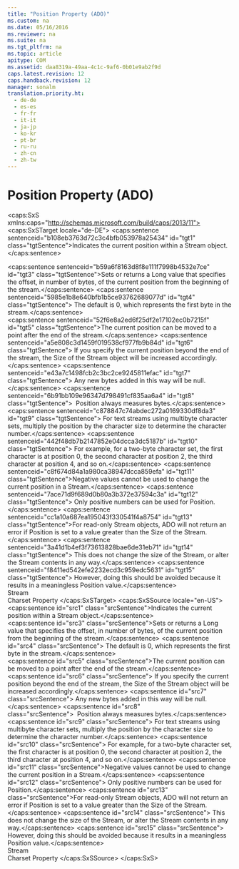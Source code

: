 ```yaml
---
title: "Position Property (ADO)"
ms.custom: na
ms.date: 05/16/2016
ms.reviewer: na
ms.suite: na
ms.tgt_pltfrm: na
ms.topic: article
apitype: COM
ms.assetid: daa8319a-49aa-4c1c-9af6-0b01e9ab2f9d
caps.latest.revision: 12
caps.handback.revision: 12
manager: sonalm
translation.priority.ht: 
  - de-de
  - es-es
  - fr-fr
  - it-it
  - ja-jp
  - ko-kr
  - pt-br
  - ru-ru
  - zh-cn
  - zh-tw
---
```

# Position Property (ADO)
<?xml version="1.0" encoding="utf-8"?>
<caps:SxS xmlns:caps="http://schemas.microsoft.com/build/caps/2013/11">
  <caps:SxSTarget locale="de-DE">
    <developerReferenceWithoutSyntaxDocument xsi:schemaLocation="http://ddue.schemas.microsoft.com/authoring/2003/5 http://dduestorage.blob.core.windows.net/ddueschema/developer.xsd" xmlns="http://ddue.schemas.microsoft.com/authoring/2003/5" xmlns:xlink="http://www.w3.org/1999/xlink" xmlns:xsi="http://www.w3.org/2001/XMLSchema-instance">
      <introduction>
        <para>
          <caps:sentence sentenceid="b108eb3763d72c3c4bfb053978a25434" id="tgt1" class="tgtSentence">Indicates the current position within a <legacyLink xlink:href="0514531f-009d-4519-abc3-d727014a39f1">Stream</legacyLink> object.</caps:sentence>
        </para>
      </introduction>
      <section>
        <title>
          <caps:sentence sentenceid="6f253c84dca33d0cd6f1b864ea701e8a" id="tgt2" class="tgtSentence">Settings and Return Values</caps:sentence>
        </title>
        <content>
          <para>
            <caps:sentence sentenceid="b59a6f8163d8f8e111f7998b4532e7ce" id="tgt3" class="tgtSentence">Sets or returns a <languageKeyword>Long</languageKeyword> value that specifies the offset, in number of bytes, of the current position from the beginning of the stream.</caps:sentence>
            <caps:sentence sentenceid="5985e1b8e640bfb1b5ce93762689077d" id="tgt4" class="tgtSentence"> The default is 0, which represents the first byte in the stream.</caps:sentence>
          </para>
        </content>
      </section>
      <languageReferenceRemarks>
        <content>
          <para>
            <caps:sentence sentenceid="52f6e8a2ed6f25df2e17102ec0b7215f" id="tgt5" class="tgtSentence">The current position can be moved to a point after the end of the stream.</caps:sentence>
            <caps:sentence sentenceid="a5e808c3d1459f019538cf977fb9b84d" id="tgt6" class="tgtSentence"> If you specify the current position beyond the end of the stream, the <legacyLink xlink:href="a487c241-d953-4c31-ae7e-6358d5cf6733">Size</legacyLink> of the <legacyBold>Stream</legacyBold> object will be increased accordingly.</caps:sentence>
            <caps:sentence sentenceid="e43a7c1498fcb2c3bc2ce9245811efac" id="tgt7" class="tgtSentence"> Any new bytes added in this way will be null.</caps:sentence>
          </para>
          <alert class="note">
            <para>
              <caps:sentence sentenceid="6b91bb109e96347d798491cf835aa6a4" id="tgt8" class="tgtSentence">  <legacyBold>Position</legacyBold> always measures bytes.</caps:sentence>
              <caps:sentence sentenceid="c878847c74abdec272a0169330df8da3" id="tgt9" class="tgtSentence"> For text streams using multibyte character sets, multiply the position by the character size to determine the character number.</caps:sentence>
              <caps:sentence sentenceid="442f48db7b2147852e04dcca3dc5187b" id="tgt10" class="tgtSentence"> For example, for a two-byte character set, the first character is at position 0, the second character at position 2, the third character at position 4, and so on.</caps:sentence>
            </para>
          </alert>
          <alert class="note">
            <para>
              <caps:sentence sentenceid="c8f674d84a1a980ca38947dcca859efa" id="tgt11" class="tgtSentence">Negative values cannot be used to change the current position in a <legacyBold>Stream</legacyBold>.</caps:sentence>
              <caps:sentence sentenceid="7ace71d9f689d0b80a3b372e37594c3a" id="tgt12" class="tgtSentence"> Only positive numbers can be used for <legacyBold>Position</legacyBold>.</caps:sentence>
            </para>
          </alert>
          <alert class="note">
            <para>
              <caps:sentence sentenceid="cc1a10a687ea195043f330541f4a8754" id="tgt13" class="tgtSentence">For read-only <legacyBold>Stream</legacyBold> objects, ADO will not return an error if <legacyBold>Position</legacyBold> is set to a value greater than the <legacyBold>Size</legacyBold> of the <legacyBold>Stream</legacyBold>.</caps:sentence>
              <caps:sentence sentenceid="3a41d1b4ef3f73613828bae6de31eb71" id="tgt14" class="tgtSentence"> This does not change the size of the <legacyBold>Stream</legacyBold>, or alter the <legacyBold>Stream</legacyBold> contents in any way.</caps:sentence>
              <caps:sentence sentenceid="f8411ed542efe2232ecd3c959edc5631" id="tgt15" class="tgtSentence"> However, doing this should be avoided because it results in a meaningless <legacyBold>Position</legacyBold> value.</caps:sentence>
            </para>
          </alert>
        </content>
      </languageReferenceRemarks>
      <section>
        <title>
          <caps:sentence sentenceid="2f342d3be839cc5b67ae0de7d404b8e6" id="tgt16" class="tgtSentence">Applies To</caps:sentence>
        </title>
        <content>
          <para>
            <link xlink:href="0514531f-009d-4519-abc3-d727014a39f1">Stream</link>
          </para>
        </content>
      </section>
      <relatedTopics>
        <link xlink:href="e42507cb-9b46-4ce4-8191-2948eaf14ca2">Charset Property</link>
      </relatedTopics>
    </developerReferenceWithoutSyntaxDocument>
  </caps:SxSTarget>
  <caps:SxSSource locale="en-US">
    <developerReferenceWithoutSyntaxDocument xsi:schemaLocation="http://ddue.schemas.microsoft.com/authoring/2003/5 http://dduestorage.blob.core.windows.net/ddueschema/developer.xsd" xmlns="http://ddue.schemas.microsoft.com/authoring/2003/5" xmlns:xlink="http://www.w3.org/1999/xlink" xmlns:xsi="http://www.w3.org/2001/XMLSchema-instance">
      <introduction>
        <para>
          <caps:sentence id="src1" class="srcSentence">Indicates the current position within a <legacyLink xlink:href="0514531f-009d-4519-abc3-d727014a39f1">Stream</legacyLink> object.</caps:sentence>
        </para>
      </introduction>
      <section>
        <title>
          <caps:sentence id="src2" class="srcSentence">Settings and Return Values</caps:sentence>
        </title>
        <content>
          <para>
            <caps:sentence id="src3" class="srcSentence">Sets or returns a <languageKeyword>Long</languageKeyword> value that specifies the offset, in number of bytes, of the current position from the beginning of the stream.</caps:sentence>
            <caps:sentence id="src4" class="srcSentence"> The default is 0, which represents the first byte in the stream.</caps:sentence>
          </para>
        </content>
      </section>
      <languageReferenceRemarks>
        <content>
          <para>
            <caps:sentence id="src5" class="srcSentence">The current position can be moved to a point after the end of the stream.</caps:sentence>
            <caps:sentence id="src6" class="srcSentence"> If you specify the current position beyond the end of the stream, the <legacyLink xlink:href="a487c241-d953-4c31-ae7e-6358d5cf6733">Size</legacyLink> of the <legacyBold>Stream</legacyBold> object will be increased accordingly.</caps:sentence>
            <caps:sentence id="src7" class="srcSentence"> Any new bytes added in this way will be null.</caps:sentence>
          </para>
          <alert class="note">
            <para>
              <caps:sentence id="src8" class="srcSentence">  <legacyBold>Position</legacyBold> always measures bytes.</caps:sentence>
              <caps:sentence id="src9" class="srcSentence"> For text streams using multibyte character sets, multiply the position by the character size to determine the character number.</caps:sentence>
              <caps:sentence id="src10" class="srcSentence"> For example, for a two-byte character set, the first character is at position 0, the second character at position 2, the third character at position 4, and so on.</caps:sentence>
            </para>
          </alert>
          <alert class="note">
            <para>
              <caps:sentence id="src11" class="srcSentence">Negative values cannot be used to change the current position in a <legacyBold>Stream</legacyBold>.</caps:sentence>
              <caps:sentence id="src12" class="srcSentence"> Only positive numbers can be used for <legacyBold>Position</legacyBold>.</caps:sentence>
            </para>
          </alert>
          <alert class="note">
            <para>
              <caps:sentence id="src13" class="srcSentence">For read-only <legacyBold>Stream</legacyBold> objects, ADO will not return an error if <legacyBold>Position</legacyBold> is set to a value greater than the <legacyBold>Size</legacyBold> of the <legacyBold>Stream</legacyBold>.</caps:sentence>
              <caps:sentence id="src14" class="srcSentence"> This does not change the size of the <legacyBold>Stream</legacyBold>, or alter the <legacyBold>Stream</legacyBold> contents in any way.</caps:sentence>
              <caps:sentence id="src15" class="srcSentence"> However, doing this should be avoided because it results in a meaningless <legacyBold>Position</legacyBold> value.</caps:sentence>
            </para>
          </alert>
        </content>
      </languageReferenceRemarks>
      <section>
        <title>
          <caps:sentence id="src16" class="srcSentence">Applies To</caps:sentence>
        </title>
        <content>
          <para>
            <link xlink:href="0514531f-009d-4519-abc3-d727014a39f1">Stream</link>
          </para>
        </content>
      </section>
      <relatedTopics>
        <link xlink:href="e42507cb-9b46-4ce4-8191-2948eaf14ca2">Charset Property</link>
      </relatedTopics>
    </developerReferenceWithoutSyntaxDocument>
  </caps:SxSSource>
</caps:SxS>